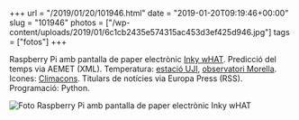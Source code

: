 +++
url = "/2019/01/20/101946.html"
date = "2019-01-20T09:19:46+00:00"
slug = "101946"
photos = ["/wp-content/uploads/2019/01/6c1cb2435e574315ac453d3ef425d946.jpg"]
tags = ["fotos"]
+++

Raspberry Pi amb pantalla de paper electrònic [Inky wHAT](https://shop.pimoroni.com/products/inky-what). Predicció del temps via AEMET (XML). Temperatura: [estació UJI](https://climacastellon.com), [observatori Morella](http://www.morella.net/eltemps/). Icones: [Climacons](https://web.archive.org/web/20181202113617/http://adamwhitcroft.com/climacons/). Titulars de notícies via Europa Press (RSS). Programació: Python.

<img src="/wp-content/uploads/2019/01/6c1cb2435e574315ac453d3ef425d946.jpg" alt="Foto Raspberry Pi amb pantalla de paper electrònic Inky wHAT">

